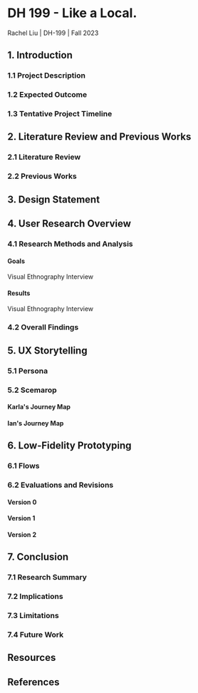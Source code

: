 # DH 199 - Like a Local.

Rachel Liu | DH-199 | Fall 2023

## 1. Introduction
### 1.1 Project Description
### 1.2 Expected Outcome
### 1.3 Tentative Project Timeline

## 2. Literature Review and Previous Works
### 2.1 Literature Review
### 2.2 Previous Works

## 3. Design Statement

## 4. User Research Overview
### 4.1 Research Methods and Analysis
#### Goals
Visual Ethnography
Interview
#### Results
Visual Ethnography
Interview
### 4.2 Overall Findings

## 5. UX Storytelling
### 5.1 Persona
### 5.2 Scemarop
#### Karla's Journey Map
#### Ian's Journey Map

## 6. Low-Fidelity Prototyping
### 6.1 Flows
### 6.2 Evaluations and Revisions
#### Version 0
#### Version 1
#### Version 2

## 7. Conclusion
### 7.1 Research Summary 
### 7.2 Implications
### 7.3 Limitations
### 7.4 Future Work

## Resources

## References
